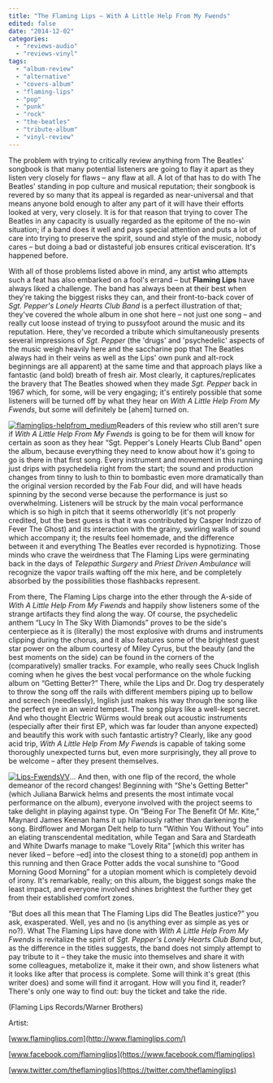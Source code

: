 ```yaml
---
title: "The Flaming Lips – With A Little Help From My Fwends"
edited: false
date: "2014-12-02"
categories:
  - "reviews-audio"
  - "reviews-vinyl"
tags:
  - "album-review"
  - "alternative"
  - "covers-album"
  - "flaming-lips"
  - "pop"
  - "punk"
  - "rock"
  - "the-beatles"
  - "tribute-album"
  - "vinyl-review"
---
```


The problem with trying to critically review anything from The Beatles' songbook is that many potential listeners are going to flay it apart as they listen very closely for flaws – any flaw at all. A lot of that has to do with The Beatles' standing in pop culture and musical reputation; their songbook is revered by so many that its appeal is regarded as near-universal and that means anyone bold enough to alter any part of it will have their efforts looked at very, very closely. It is for that reason that trying to cover The Beatles in any capacity is usually regarded as the epitome of the no-win situation; if a band does it well and pays special attention and puts a lot of care into trying to preserve the spirit, sound and style of the music, nobody cares – but doing a bad or distasteful job ensures critical evisceration. It's happened before.

With all of those problems listed above in mind, any artist who attempts such a feat has also embarked on a fool's errand – but **Flaming Lips** have always liked a challenge. The band has always been at their best when they're taking the biggest risks they can, and their front-to-back cover of _Sgt. Pepper's Lonely Hearts Club Band_ is a perfect illustration of that; they've covered the whole album in one shot here – not just one song – and really cut loose instead of trying to pussyfoot around the music and its reputation. Here, they've recorded a tribute which simultaneously presents several impressions of _Sgt. Pepper_ (the 'drugs' and 'psychedelic' aspects of the music weigh heavily here and the saccharine pop that The Beatles always had in their veins as well as the Lips' own punk and alt-rock beginnings are all apparent) at the same time and that approach plays like a fantastic (and bold) breath of fresh air. Most clearly, it captures/replicates the bravery that The Beatles showed when they made _Sgt. Pepper_ back in 1967 which, for some, will be very engaging; it's entirely possible that some listeners will be turned off by what they hear on _With A Little Help From My Fwends_, but some will definitely be \[ahem\] turned on.

[![flaminglips-helpfrom_medium](https://hellbound.ca/wp-content/uploads/2014/11/flaminglips-helpfrom_medium-300x300.jpg)](https://hellbound.ca/wp-content/uploads/2014/11/flaminglips-helpfrom_medium.jpg)Readers of this review who still aren't sure if _With A Little Help From My Fwends_ is going to be for them will know for certain as soon as they hear “Sgt. Pepper's Lonely Hearts Club Band” open the album, because everything they need to know about how it's going to go is there in that first song. Every instrument and movement in this running just drips with psychedelia right from the start; the sound and production changes from tinny to lush to thin to bombastic even more dramatically than the original version recorded by the Fab Four did, and will have heads spinning by the second verse because the performance is just so overwhelming. Listeners will be struck by the main vocal performance which is so high in pitch that it seems otherworldly (it's not properly credited, but the best guess is that it was contributed by Casper Indrizzo of Fever The Ghost) and its interaction with the grainy, swirling walls of sound which accompany it; the results feel homemade, and the difference between it and everything The Beatles ever recorded is hypnotizing. Those minds who crave the weirdness that The Flaming Lips were germinating back in the days of _Telepathic Surgery_ and _Priest Driven Ambulance_ will recognize the vapor trails wafting off the mix here, and be completely absorbed by the possibilities those flashbacks represent.

From there, The Flaming Lips charge into the ether through the A-side of _With A Little Help From My Fwends_ and happily show listeners some of the strange artifacts they find along the way. Of course, the psychedelic anthem “Lucy In The Sky With Diamonds” proves to be the side's centerpiece as it is (literally) the most explosive with drums and instruments clipping during the chorus, and it also features some of the brightest guest star power on the album courtesy of Miley Cyrus, but the beauty (and the best moments on the side) can be found in the corners of the (comparatively) smaller tracks. For example, who really sees Chuck Inglish coming when he gives the best vocal performance on the whole fucking album on “Getting Better?” There, while the Lips and Dr. Dog try desperately to throw the song off the rails with different members piping up to bellow and screech (needlessly), Inglish just makes his way through the song like the perfect eye in an weird tempest. The song plays like a well-kept secret. And who thought Electric Würms would break out acoustic instruments (especially after their first EP, which was far louder than anyone expected) and beautify this work with such fantastic artistry? Clearly, like any good acid trip, _With A Little Help From My Fwends_ is capable of taking some thoroughly unexpected turns but, even more surprisingly, they all prove to be welcome – after they present themselves.

[![Lips-FwendsVV](https://hellbound.ca/wp-content/uploads/2014/11/Lips-FwendsVV1-300x198.jpg)](https://hellbound.ca/wp-content/uploads/2014/11/Lips-FwendsVV1.jpg)... And then, with one flip of the record, the whole demeanor of the record changes! Beginning with “She's Getting Better” (which Juliana Barwick helms and presents the most intimate vocal performance on the album), everyone involved with the project seems to take delight in playing against type. On “Being For The Benefit Of Mr. Kite,” Maynard James Keenan hams it up hilariously rather than darkening the song. Birdflower and Morgan Delt help to turn “Within You Without You” into an elating transcendental meditation, while Tegan and Sara and Stardeath and White Dwarfs manage to make “Lovely Rita” \[which this writer has never liked – before –ed\] into the closest thing to a stone(d) pop anthem in this running and then Grace Potter adds the vocal sunshine to “Good Morning Good Morning” for a utopian moment which is completely devoid of irony. It's remarkable, really; on this album, the biggest songs make the least impact, and everyone involved shines brightest the further they get from their established comfort zones.

“But does all this mean that The Flaming Lips did The Beatles justice?” you ask, exasperated. Well, yes and no (is anything ever as simple as yes or no?). What The Flaming Lips have done with _With A Little Help From My Fwends_ is revitalize the spirit of _Sgt. Pepper's Lonely Hearts Club Band_ but, as the difference in the titles suggests, the band does not simply attempt to pay tribute to it – they take the music into themselves and share it with some colleagues, metabolize it, make it their own, and show listeners what it looks like after that process is complete. Some will think it's great (this writer does) and some will find it arrogant. How will you find it, reader? There's only one way to find out: buy the ticket and take the ride.

(Flaming Lips Records/Warner Brothers)

Artist:

[www.flaminglips.com](http://www.flaminglips.com/)

[www.facebook.com/flaminglips](https://www.facebook.com/flaminglips)

[www.twitter.com/theflaminglips](https://twitter.com/theflaminglips)
